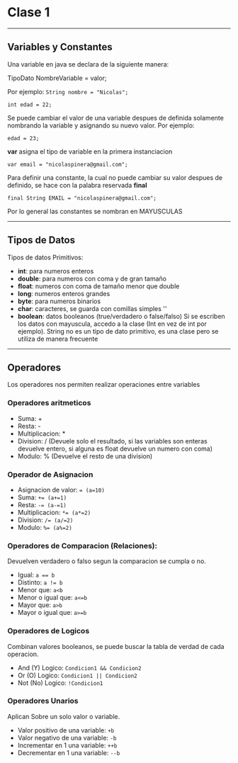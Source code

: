 # Clase 1

---

## Variables y Constantes
Una variable en java se declara de la siguiente manera:

TipoDato NombreVariable = valor;

Por ejemplo:
```String nombre = "Nicolas";```

```int edad = 22;```

Se puede cambiar el valor de una variable despues de definida solamente nombrando la variable y asignando su nuevo valor. Por ejemplo:

```edad = 23;```

**var** asigna el tipo de variable en la primera instanciacion

```var email = "nicolaspinera@gmail.com";```

Para definir una constante, la cual no puede cambiar su valor despues de definido, se hace con la palabra reservada **final**

```final String EMAIL = "nicolaspinera@gmail.com";```

Por lo general las constantes se nombran en MAYUSCULAS 

---

## Tipos de Datos
Tipos de datos Primitivos:
- **int**: para numeros enteros
- **double**: para numeros con coma y de gran tamaño
- **float**: numeros con coma de tamaño menor que double
- **long**: numeros enteros grandes
- **byte**: para numeros binarios
- **char**: caracteres, se guarda con comillas simples ''
- **boolean**: datos booleanos (true/verdadero o false/falso)
Si se escriben los datos con mayuscula, accedo a la clase (Int en vez de int por ejemplo). String no es un tipo de dato primitivo, es una clase pero se utiliza de manera frecuente

---

## Operadores 
Los operadores nos permiten realizar operaciones entre variables
### Operadores aritmeticos
- Suma: +
- Resta: -
- Multiplicacion: *
- Division: / (Devuele solo el resultado, si las variables son enteras devuelve entero, si alguna es float devuelve un numero con coma)
- Modulo: % (Devuelve el resto de una division)

### Operador de Asignacion
- Asignacion de valor: ```= (a=10)```
- Suma: ```+= (a+=1)```
- Resta: ```-= (a-=1)```
- Multiplicacion: ```*= (a*=2)```
- Division: ```/= (a/=2)```
- Modulo: ```%= (a%=2)```

### Operadores de Comparacion (Relaciones):
Devuelven verdadero o falso segun la comparacion se cumpla o no.
- Igual: ```a == b```
- Distinto: ```a != b```
- Menor que: ```a<b```
- Menor o igual que: ```a<=b```
- Mayor que: ```a>b```
- Mayor o igual que: ```a>=b```

### Operadores de Logicos
Combinan valores booleanos, se puede buscar la tabla de verdad de cada operacion.
- And (Y) Logico: ```Condicion1 && Condicion2```
- Or (O) Logico: ```Condicion1 || Condicion2```
- Not (No) Logico: ```!Condicion1```

### Operadores Unarios
Aplican Sobre un solo valor o variable.
- Valor positivo de una variable: ```+b```
- Valor negativo de una variable: ```-b```
- Incrementar en 1 una variable: ```++b```
- Decrementar en 1 una variable: ```--b```
